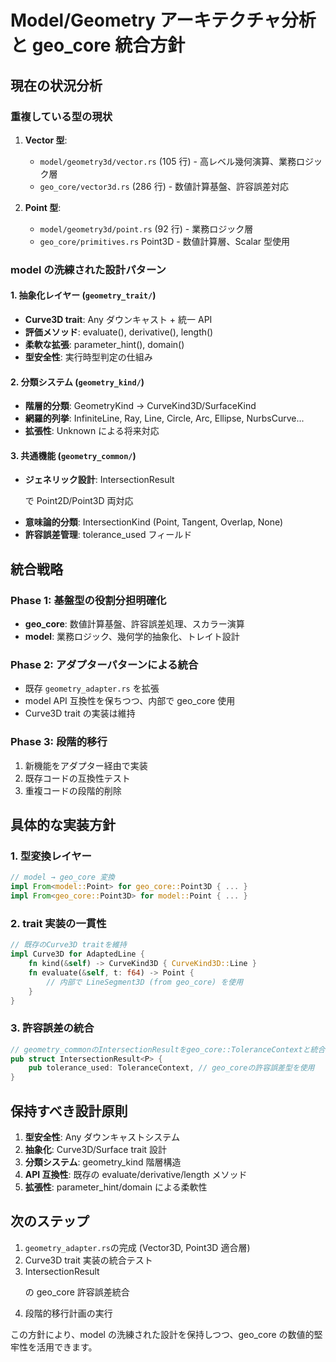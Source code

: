 # Model/Geometry アーキテクチャ分析と geo_core 統合方針

## 現在の状況分析

### 重複している型の現状

1. **Vector 型**:

   - `model/geometry3d/vector.rs` (105 行) - 高レベル幾何演算、業務ロジック層
   - `geo_core/vector3d.rs` (286 行) - 数値計算基盤、許容誤差対応

2. **Point 型**:
   - `model/geometry3d/point.rs` (92 行) - 業務ロジック層
   - `geo_core/primitives.rs` Point3D - 数値計算層、Scalar 型使用

### model の洗練された設計パターン

#### 1. 抽象化レイヤー (`geometry_trait/`)

- **Curve3D trait**: Any ダウンキャスト + 統一 API
- **評価メソッド**: evaluate(), derivative(), length()
- **柔軟な拡張**: parameter_hint(), domain()
- **型安全性**: 実行時型判定の仕組み

#### 2. 分類システム (`geometry_kind/`)

- **階層的分類**: GeometryKind → CurveKind3D/SurfaceKind
- **網羅的列挙**: InfiniteLine, Ray, Line, Circle, Arc, Ellipse, NurbsCurve...
- **拡張性**: Unknown による将来対応

#### 3. 共通機能 (`geometry_common/`)

- **ジェネリック設計**: IntersectionResult<P> で Point2D/Point3D 両対応
- **意味論的分類**: IntersectionKind (Point, Tangent, Overlap, None)
- **許容誤差管理**: tolerance_used フィールド

## 統合戦略

### Phase 1: 基盤型の役割分担明確化

- **geo_core**: 数値計算基盤、許容誤差処理、スカラー演算
- **model**: 業務ロジック、幾何学的抽象化、トレイト設計

### Phase 2: アダプターパターンによる統合

- 既存 `geometry_adapter.rs` を拡張
- model API 互換性を保ちつつ、内部で geo_core 使用
- Curve3D trait の実装は維持

### Phase 3: 段階的移行

1. 新機能をアダプター経由で実装
2. 既存コードの互換性テスト
3. 重複コードの段階的削除

## 具体的な実装方針

### 1. 型変換レイヤー

```rust
// model → geo_core 変換
impl From<model::Point> for geo_core::Point3D { ... }
impl From<geo_core::Point3D> for model::Point { ... }
```

### 2. trait 実装の一貫性

```rust
// 既存のCurve3D traitを維持
impl Curve3D for AdaptedLine {
    fn kind(&self) -> CurveKind3D { CurveKind3D::Line }
    fn evaluate(&self, t: f64) -> Point {
        // 内部で LineSegment3D (from geo_core) を使用
    }
}
```

### 3. 許容誤差の統合

```rust
// geometry_commonのIntersectionResultをgeo_core::ToleranceContextと統合
pub struct IntersectionResult<P> {
    pub tolerance_used: ToleranceContext, // geo_coreの許容誤差型を使用
}
```

## 保持すべき設計原則

1. **型安全性**: Any ダウンキャストシステム
2. **抽象化**: Curve3D/Surface trait 設計
3. **分類システム**: geometry_kind 階層構造
4. **API 互換性**: 既存の evaluate/derivative/length メソッド
5. **拡張性**: parameter_hint/domain による柔軟性

## 次のステップ

1. `geometry_adapter.rs`の完成 (Vector3D, Point3D 適合層)
2. Curve3D trait 実装の統合テスト
3. IntersectionResult<P>の geo_core 許容誤差統合
4. 段階的移行計画の実行

この方針により、model の洗練された設計を保持しつつ、geo_core の数値的堅牢性を活用できます。
